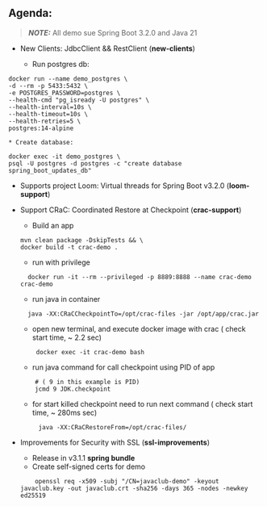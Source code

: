 ## Agenda:

> **_NOTE:_**  All demo sue Spring Boot 3.2.0 and Java 21
* New Clients: JdbcClient && RestClient (**new-clients**)

  * Run postgres db:
```shell
docker run --name demo_postgres \
-d --rm -p 5433:5432 \
-e POSTGRES_PASSWORD=postgres \
--health-cmd "pg_isready -U postgres" \
--health-interval=10s \
--health-timeout=10s \
--health-retries=5 \
postgres:14-alpine
```

    * Create database:
```shell
docker exec -it demo_postgres \
psql -U postgres -d postgres -c "create database spring_boot_updates_db"
```
* Supports project Loom: Virtual threads for Spring Boot v3.2.0 (**loom-support**)

* Support CRaC: Coordinated Restore at Checkpoint (**crac-support**)
  * Build an app
  ```shell
  mvn clean package -DskipTests && \
  docker build -t crac-demo .
  ```
  * run with privilege
  ```shell
    docker run -it --rm --privileged -p 8889:8888 --name crac-demo crac-demo
   ```
  
  * run java in container
  ```shell
    java -XX:CRaCCheckpointTo=/opt/crac-files -jar /opt/app/crac.jar
    ```
  * open new terminal, and execute docker image with crac ( check start time, ~ 2.2 sec)
    ```shell
     docker exec -it crac-demo bash
    ```
  * run java command for call checkpoint using PID of app
   ```shell
       # ( 9 in this example is PID)
       jcmd 9 JDK.checkpoint 
   ```
  * for start killed checkpoint need to run next command ( check start time, ~ 280ms sec)
  ```shell
       java -XX:CRaCRestoreFrom=/opt/crac-files/
   ```
* Improvements for Security with SSL (**ssl-improvements**)
  * Release in v3.1.1 **spring bundle**
  * Create self-signed certs for demo
  ```shell
      openssl req -x509 -subj "/CN=javaclub-demo" -keyout javaclub.key -out javaclub.crt -sha256 -days 365 -nodes -newkey ed25519
  ```
